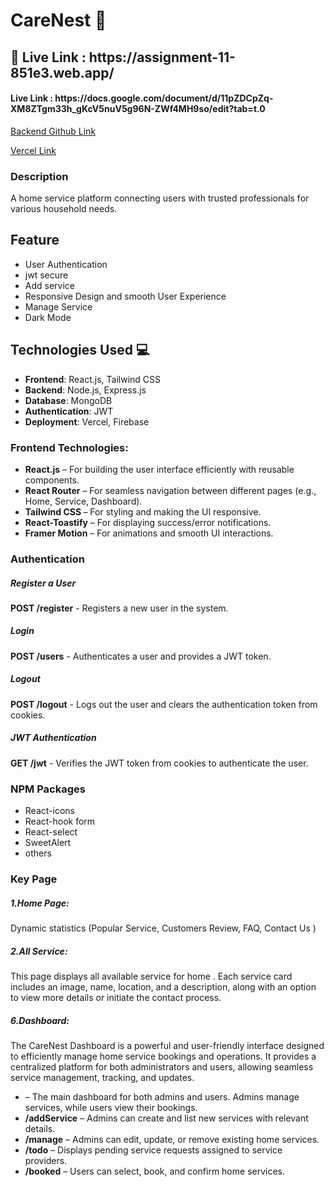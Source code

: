   <div>  <h1 className="font-bold">CareNest 🏡 </h1>
    <h2><span className="font-semibold">🚀 Live Link : https://assignment-11-851e3.web.app/ </span> </h2>

   <h4><span className="font-semibold">Live Link : https://docs.google.com/document/d/11pZDCpZq-XM8ZTgm33h_gKcV5nuV5g96N-ZWf4MH9so/edit?tab=t.0 </span> </h4>
    </div>

  <a href="https://github.com/mahmudrkb/CareNest-server-11" target="_blank"
      >Backend Github Link</a
    > 
    <br>

<a href="https://carenest-server.vercel.app" target="_blank">Vercel Link</a>

   <div> 
 <h3 className="font-semibold">Description</h3>
 <p>A home service platform connecting users with trusted professionals for various household needs.</p>
 </div>

   <div>
    <h2 className="font-semibold"> Feature</h2>
    <ul>
      <li>User Authentication</li>
      <li> jwt  secure</li>
      <li> Add service</li>
      <li> Responsive Design and smooth User Experience</li>
      <li> Manage Service</li>
      <li> Dark Mode </li>
    </ul>
</div>

<div> 
<h2>Technologies Used 💻</h2>

<ul>
  <li>
    <strong>Frontend</strong>: React.js, Tailwind CSS 
  </li>
  <li>
    <strong>Backend</strong>: Node.js, Express.js 
  </li>
  <li>
    <strong>Database</strong>: MongoDB 
  </li>
  <li>
    <strong>Authentication</strong>: JWT

  <li>
    <strong>Deployment</strong>: Vercel, Firebase
  </li>
</ul>

</div>

  <div>

 <h3 class="font-semibold">Frontend Technologies:</h3>
  <ul>
    <li><strong>React.js</strong> – For building the user interface efficiently with reusable components.</li>
    <li><strong>React Router</strong> – For seamless navigation between different pages (e.g., Home, Service, Dashboard).</li>
    <li><strong>Tailwind CSS </strong> – For styling and making the UI responsive.</li>
    <li><strong>React-Toastify</strong> – For displaying success/error notifications.</li>
    <li><strong>Framer Motion</strong> – For animations and smooth UI interactions.</li>
  </ul>
  </div>
  
<div>
  <h3 class="font-semibold">Authentication</h3>

  <h5>Register a User</h5>
  <p><strong>POST /register</strong> - Registers a new user in the system.</p>

  <h5>Login</h5>
  <p><strong>POST /users</strong> - Authenticates a user and provides a JWT token.</p>

  <h5>Logout</h5>
  <p><strong>POST /logout</strong> - Logs out the user and clears the authentication token from cookies.</p>

  <h5>JWT Authentication</h5>
  <p><strong>GET /jwt</strong> - Verifies the JWT token from cookies to authenticate the user.</p>
  </div>


<div>
    <h3 className="font-semibold">NPM Packages</h3>
    <ul>
     <li> React-icons</li>
     <li>React-hook form </li>
     <li>React-select </li>
     <li>SweetAlert </li>
     <li>others </li>
    </ul>
</div>



<div>
 <h3 className="font-semibold"> Key Page </h3>
  <h5>1.Home Page:</h5>
  <p>Dynamic statistics  (Popular Service, Customers Review,  FAQ, Contact Us )</p>

  <h5>2.All Service:</h5>
  <p>This page displays all available service for home . Each service card includes an image, name,  location, and a description, along with an option to view more details or initiate the contact process. </p>
  <h5>6.Dashboard:</h5>
  <p>The CareNest Dashboard is a powerful and user-friendly interface designed to efficiently manage home service bookings and operations. It provides a centralized platform for both administrators and users, allowing seamless service management, tracking, and updates.</p>
  </div>

 

<div> 
<ul>
  <li><strong></strong> – The main dashboard for both admins and users. Admins manage services, while users view their bookings.</li>
  <li><strong>/addService</strong> – Admins can create and list new services with relevant details.</li>
  <li><strong>/manage</strong> – Admins can edit, update, or remove existing home services.</li>
  <li><strong>/todo</strong> – Displays pending service requests assigned to service providers.</li>
  <li><strong>/booked</strong> – Users can select, book, and confirm home services.</li>
</ul>

</div>